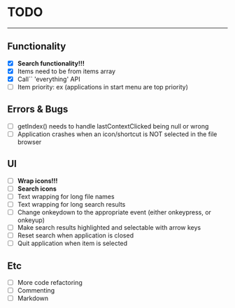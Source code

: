 # TODO
---

## Functionality

* [x] **Search functionality!!!**
* [x] Items need to be from items array
* [x] Call`` 'everything' API
* [ ] Item priority: ex (applications in start menu are top priority)

## Errors & Bugs
* [ ] getIndex() needs to handle lastContextClicked being null or wrong
* [ ] Application crashes when an icon/shortcut is NOT selected in the file browser

## UI
* [ ] **Wrap icons!!!**
* [ ] **Search icons**
* [ ] Text wrapping for long file names
* [ ] Text wrapping for long search results
* [ ] Change onkeydown to the appropriate event (either onkeypress, or onkeyup)
* [ ] Make search results highlighted and selectable with arrow keys
* [ ] Reset search when application is closed
* [ ] Quit application when item is selected

## Etc
* [ ] More code refactoring
* [ ] Commenting
* [ ] Markdown
